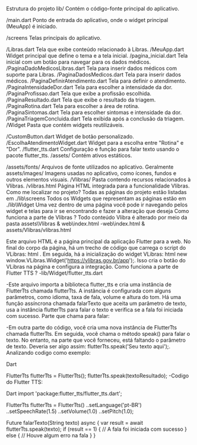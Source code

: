 Estrutura do projeto
lib/ Contém o código-fonte principal do aplicativo.

/main.dart Ponto de entrada do aplicativo, onde o widget principal (MeuApp) é iniciado.

/screens Telas principais do aplicativo.

/Libras.dart Tela que exibe conteúdo relacionado à Libras.
/MeuApp.dart Widget principal que define o tema e a tela inicial.
/pagina_inicial.dart Tela inicial com um botão para navegar para os dados médicos.
/PaginaDadoMedicosLibras.dart Tela para inserir dados médicos com suporte para Libras.
/PaginaDadosMedicos.dart Tela para inserir dados médicos.
/PaginaDefinirAtendimento.dart Tela para definir o atendimento.
/PaginaIntensidadeDor.dart Tela para escolher a intensidade da dor.
/PaginaProfissao.dart Tela que exibe a profissão escolhida.
/PaginaResultado.dart Tela que exibe o resultado da triagem.
/PaginaRotina.dart Tela para escolher a área de rotina.
/PaginaSintomas.dart Tela para escolher sintomas e intensidade da dor.
/PaginaTriagemConcluida.dart Tela exibida após a conclusão da triagem.
/Widget Pasta que contém widgets reutilizáveis.

/CustomButton.dart Widget de botão personalizado.
/EscolhaAtendimentoWidget.dart Widget para a escolha entre "Rotina" e "Dor".
/flutter_tts.dart Configuração e função para falar texto usando o pacote flutter_tts.
/assets/ Contém ativos estáticos.

/assets/fonts/ Arquivos de fonte utilizados no aplicativo. Geralmente
assets/images/  Imagens usadas no aplicativo, como ícones, fundos e outros elementos visuais.
/Vlibras/ Pasta contendo recursos relacionados à Vlibras.
/vlibras.html Página HTML integrada para a funcionalidade Vlibras.
Como me localizar no projeto?
Todas as páginas do projeto estão listadas em ./lib\screens
Todos os Widgets que representam as páginas estão em ./lib\Widget
Uma vez dentro de uma página você pode ir navegando pelos widget e telas para ir se encontrando e fazer a alteração que deseja
Como funciona a parte de Vlibras ?
Todo conteúdo Vlibra é alterado por meio da pasta assets\Vlibras & web\index.html
-web\index.html & assets/Vlibras/vlibras.html

Este arquivo HTML é a página principal da aplicação Flutter para a web. No final do corpo da página, há um trecho de código que carrega o script do VLibras: html <script src="https://vlibras.gov.br/app/vlibras-plugin.js"></script>. Em seguida, há a inicialização do widget VLibras: html new window.VLibras.Widget('https://vlibras.gov.br/app');. Isso cria o botão do VLibras na página e configura a integração.
Como funciona a parte de Flutter TTS ?
-lib/Widget/flutter_tts.dart

-Este arquivo importa a biblioteca flutter_tts e cria uma instância de FlutterTts chamada flutterTts. A instância é configurada com alguns parâmetros, como idioma, taxa de fala, volume e altura do tom. Há uma função assíncrona chamada falarTexto que aceita um parâmetro de texto, usa a instância flutterTts para falar o texto e verifica se a fala foi iniciada com sucesso. Parte que chama para falar:

-Em outra parte do código, você cria uma nova instância de FlutterTts chamada flutterTts. Em seguida, você chama o método speak() para falar o texto. No entanto, na parte que você forneceu, está faltando o parâmetro de texto. Deveria ser algo assim: flutterTts.speak('Seu texto aqui');. Analizando codigo como exemplo:

Dart

FlutterTts flutterTts = FlutterTts();
flutterTts.speak(textoResultado);
-Codigo do Flutter TTS:

Dart
import 'package:flutter_tts/flutter_tts.dart';

FlutterTts flutterTts = FlutterTts()
  ..setLanguage('pt-BR')
  ..setSpeechRate(1.5)
  ..setVolume(1.0)
  ..setPitch(1.0);

Future<void> falarTexto(String texto) async {
  var result = await flutterTts.speak(texto);
  if (result == 1) {
    // A fala foi iniciada com sucesso
  } else {
    // Houve algum erro na fala
  }
}
